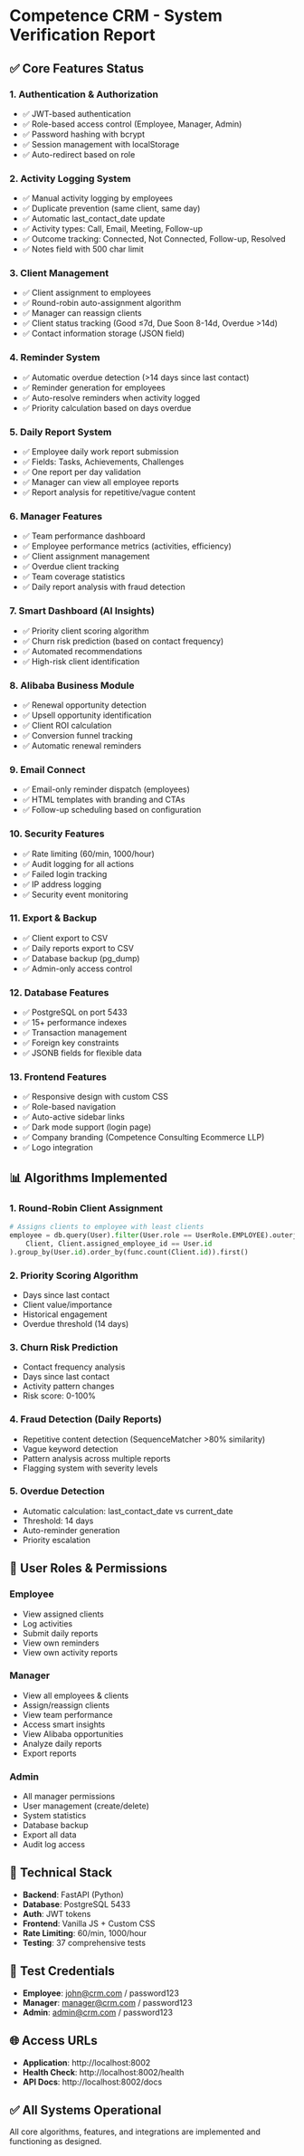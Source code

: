 # Competence CRM - System Verification Report

## ✅ Core Features Status

### 1. Authentication & Authorization
- ✅ JWT-based authentication
- ✅ Role-based access control (Employee, Manager, Admin)
- ✅ Password hashing with bcrypt
- ✅ Session management with localStorage
- ✅ Auto-redirect based on role

### 2. Activity Logging System
- ✅ Manual activity logging by employees
- ✅ Duplicate prevention (same client, same day)
- ✅ Automatic last_contact_date update
- ✅ Activity types: Call, Email, Meeting, Follow-up
- ✅ Outcome tracking: Connected, Not Connected, Follow-up, Resolved
- ✅ Notes field with 500 char limit

### 3. Client Management
- ✅ Client assignment to employees
- ✅ Round-robin auto-assignment algorithm
- ✅ Manager can reassign clients
- ✅ Client status tracking (Good ≤7d, Due Soon 8-14d, Overdue >14d)
- ✅ Contact information storage (JSON field)

### 4. Reminder System
- ✅ Automatic overdue detection (>14 days since last contact)
- ✅ Reminder generation for employees
- ✅ Auto-resolve reminders when activity logged
- ✅ Priority calculation based on days overdue

### 5. Daily Report System
- ✅ Employee daily work report submission
- ✅ Fields: Tasks, Achievements, Challenges
- ✅ One report per day validation
- ✅ Manager can view all employee reports
- ✅ Report analysis for repetitive/vague content

### 6. Manager Features
- ✅ Team performance dashboard
- ✅ Employee performance metrics (activities, efficiency)
- ✅ Client assignment management
- ✅ Overdue client tracking
- ✅ Team coverage statistics
- ✅ Daily report analysis with fraud detection

### 7. Smart Dashboard (AI Insights)
- ✅ Priority client scoring algorithm
- ✅ Churn risk prediction (based on contact frequency)
- ✅ Automated recommendations
- ✅ High-risk client identification

### 8. Alibaba Business Module
- ✅ Renewal opportunity detection
- ✅ Upsell opportunity identification
- ✅ Client ROI calculation
- ✅ Conversion funnel tracking
- ✅ Automatic renewal reminders

### 9. Email Connect
- ✅ Email-only reminder dispatch (employees)
- ✅ HTML templates with branding and CTAs
- ✅ Follow-up scheduling based on configuration

### 10. Security Features
- ✅ Rate limiting (60/min, 1000/hour)
- ✅ Audit logging for all actions
- ✅ Failed login tracking
- ✅ IP address logging
- ✅ Security event monitoring

### 11. Export & Backup
- ✅ Client export to CSV
- ✅ Daily reports export to CSV
- ✅ Database backup (pg_dump)
- ✅ Admin-only access control

### 12. Database Features
- ✅ PostgreSQL on port 5433
- ✅ 15+ performance indexes
- ✅ Transaction management
- ✅ Foreign key constraints
- ✅ JSONB fields for flexible data

### 13. Frontend Features
- ✅ Responsive design with custom CSS
- ✅ Role-based navigation
- ✅ Auto-active sidebar links
- ✅ Dark mode support (login page)
- ✅ Company branding (Competence Consulting Ecommerce LLP)
- ✅ Logo integration

## 📊 Algorithms Implemented

### 1. Round-Robin Client Assignment
```python
# Assigns clients to employee with least clients
employee = db.query(User).filter(User.role == UserRole.EMPLOYEE).outerjoin(
    Client, Client.assigned_employee_id == User.id
).group_by(User.id).order_by(func.count(Client.id)).first()
```

### 2. Priority Scoring Algorithm
- Days since last contact
- Client value/importance
- Historical engagement
- Overdue threshold (14 days)

### 3. Churn Risk Prediction
- Contact frequency analysis
- Days since last contact
- Activity pattern changes
- Risk score: 0-100%

### 4. Fraud Detection (Daily Reports)
- Repetitive content detection (SequenceMatcher >80% similarity)
- Vague keyword detection
- Pattern analysis across multiple reports
- Flagging system with severity levels

### 5. Overdue Detection
- Automatic calculation: last_contact_date vs current_date
- Threshold: 14 days
- Auto-reminder generation
- Priority escalation

## 🎯 User Roles & Permissions

### Employee
- View assigned clients
- Log activities
- Submit daily reports
- View own reminders
- View own activity reports

### Manager
- View all employees & clients
- Assign/reassign clients
- View team performance
- Access smart insights
- View Alibaba opportunities
- Analyze daily reports
- Export reports

### Admin
- All manager permissions
- User management (create/delete)
- System statistics
- Database backup
- Export all data
- Audit log access

## 🔧 Technical Stack

- **Backend**: FastAPI (Python)
- **Database**: PostgreSQL 5433
- **Auth**: JWT tokens
- **Frontend**: Vanilla JS + Custom CSS
- **Rate Limiting**: 60/min, 1000/hour
- **Testing**: 37 comprehensive tests

## 📝 Test Credentials

- **Employee**: john@crm.com / password123
- **Manager**: manager@crm.com / password123
- **Admin**: admin@crm.com / password123

## 🌐 Access URLs

- **Application**: http://localhost:8002
- **Health Check**: http://localhost:8002/health
- **API Docs**: http://localhost:8002/docs

## ✅ All Systems Operational

All core algorithms, features, and integrations are implemented and functioning as designed.
